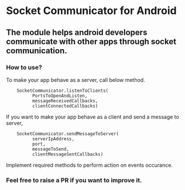 # Socket Communicator for Android

## **The module helps android developers communicate with other apps through socket  communication.**

### How to use?

To make your app behave as a server,
call below method.

        SocketCommunicator.listenToClients(
              PortsToOpenAndListen, 
              messageReceivedCallbacks, 
              clientConnectedCallbacks)

If you want to make your app behave as a client and send a message to server, 

        SocketCommunicator.sendMessageToServer(
              serverIpAddress, 
              port, 
              messageToSend, 
              clientMessageSentCallbacks)

Implement required methods to perform action on events occurance. 

### Feel free to raise a PR if you want to improve it.
